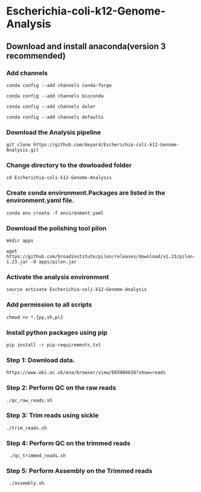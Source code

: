 # Escherichia-coli-k12-Genome-Analysis

## Download and install anaconda(version 3 recommended)

### Add channels

```
conda config --add channels conda-forge

conda config --add channels bioconda

conda config --add channels daler

conda config --add channels defaults
```

### Download the Analysis pipeline

```
git clone https://github.com/deyar4/Escherichia-coli-k12-Genome-Analysis.git
```

### Change directory to the dowloaded folder

```
cd Escherichia-coli-k12-Genome-Analysis
```

### Create conda environment.Packages are listed in the environment.yaml file. 

```
conda env create -f environment.yaml
```

### Download the polishing tool pilon

```
mkdir apps

wget https://github.com/broadinstitute/pilon/releases/download/v1.23/pilon-1.23.jar -O apps/pilon.jar
```

### Activate the analysis environment
```
source activate Escherichia-coli-k12-Genome-Analysis
```

### Add permission to all scripts
```
chmod +x *.{py,sh,pl}
```

### Install python packages using pip
```
pip install -r pip-requirements.txt
```

### Step 1: Download data. 
```
https://www.ebi.ac.uk/ena/browser/view/ERX008638?show=reads
```

### Step 2: Perform QC on the raw reads
```
./qc_raw_reads.sh
```
### Step 3: Trim reads using sickle
```
./trim_reads.sh
```
### Step 4: Perform QC on the trimmed reads

``` ./qc_trimmed_reads.sh```

### Step 5: Perform Assembly on the Trimmed reads

``` ./assembly.sh```
